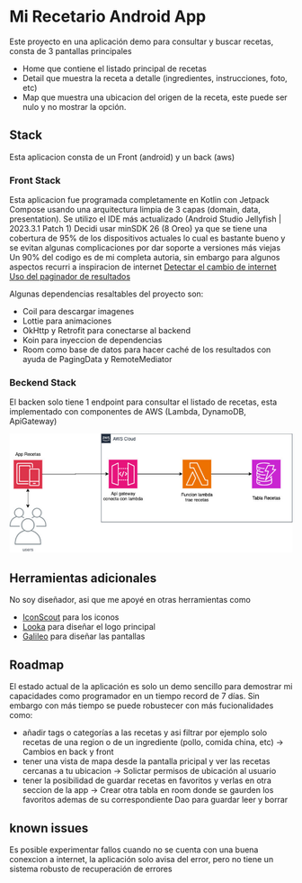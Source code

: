 # Mi Recetario Android App

Este proyecto en una aplicación demo para consultar y buscar recetas, consta de 3 pantallas principales
* Home que contiene el listado principal de recetas
* Detail que muestra la receta a detalle (ingredientes, instrucciones, foto, etc)
* Map que muestra una ubicacion del origen de la receta, este puede ser nulo y no mostrar la opción.

## Stack

Esta aplicacion consta de un Front (android) y un back (aws)

### Front Stack

Esta aplicacion fue programada completamente en Kotlin con Jetpack Compose usando una arquitectura limpia de 3 capas (domain, data, presentation).
Se utilizo el IDE más actualizado (Android Studio Jellyfish | 2023.3.1 Patch 1)
Decidi usar minSDK 26 (8 Oreo) ya que se tiene una cobertura de 95% de los dispositivos actuales lo cual es bastante bueno y se evitan algunas complicaciones por dar soporte a versiones más viejas
Un 90% del codigo es de mi completa autoria, sin embargo para algunos aspectos recurri a inspiracion de internet
[Detectar el cambio de internet](https://medium.com/scalereal/observing-live-connectivity-status-in-jetpack-compose-way-f849ce8431c7)
[Uso del paginador de resultados](https://github.com/AliAsadi/Android-Clean-Architecture/blob/master/data/src/main/kotlin/com/aliasadi/data/repository/movie/MovieRemoteMediator.kt)

Algunas dependencias resaltables del proyecto son:
* Coil para descargar imagenes
* Lottie para animaciones
* OkHttp y Retrofit para conectarse al backend
* Koin para inyeccion de dependencias
* Room como base de datos para hacer caché de los resultados con ayuda de PagingData y RemoteMediator


### Beckend Stack

El backen solo tiene 1 endpoint para consultar el listado de recetas, esta implementado con componentes de AWS (Lambda, DynamoDB, ApiGateway)

![diagrama](/doc/images/recetas-aws.jpg)

## Herramientas adicionales

No soy diseñador, asi que me apoyé en otras herramientas como 
 * [IconScout](https://iconscout.com) para los iconos
 * [Looka](https://looka.com) para diseñar el logo principal
 * [Galileo](https://www.usegalileo.ai/explore) para diseñar las pantallas

## Roadmap

El estado actual de la aplicación es solo un demo sencillo para demostrar mi capacidades como programador en un tiempo record de 7 días.
Sin embargo con más tiempo se puede robustecer con más fucionalidades como:
- añadir tags o categorías a las recetas y asi filtrar por ejemplo solo recetas de una region o de un ingrediente (pollo, comida china, etc) -> Cambios en back y front
- tener una vista de mapa desde la pantalla pricipal y ver las recetas cercanas a tu ubicacion -> Solictar permisos de ubicación al usuario
- tener la posibilidad de guardar recetas en favoritos y verlas en otra seccion de la app -> Crear otra tabla en room donde se gaurden los favoritos ademas de su correspondiente Dao para guardar leer y borrar

## known issues

Es posible experimentar fallos cuando no se cuenta con una buena conexcion a internet, la aplicación solo avisa del error, pero no tiene un sistema robusto de recuperación de errores